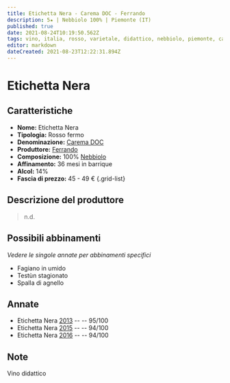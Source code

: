 ```yaml
---
title: Etichetta Nera - Carema DOC - Ferrando
description: 5★ | Nebbiolo 100% | Piemonte (IT)
published: true
date: 2021-08-24T10:19:50.562Z
tags: vino, italia, rosso, varietale, didattico, nebbiolo, piemonte, cappone ripieno, costine di agnello alla brace, filetto al pepe verde, 45 - 49 €, 5 stelle
editor: markdown
dateCreated: 2021-08-23T12:22:31.894Z
---
```


 # Etichetta Nera

## Caratteristiche
- **Nome:** Etichetta Nera
- **Tipologia:** Rosso fermo
- **Denominazione:** [Carema DOC](/denominazioni/Italia/Piemonte/DOC/Carema) 
- **Produttore:** [Ferrando](/produttori/Italia/Piemonte/Ferrando)
- **Composizione:** 100% [Nebbiolo](/vitigni/Italia/bacca-nera/nebbiolo)
- **Affinamento:** 36 mesi in barrique 
- **Alcol:** 14%
- **Fascia di prezzo:** 45 - 49 €
{.grid-list}

## Descrizione del produttore

> n.d.

## Possibili abbinamenti
*Vedere le singole annate per abbinamenti specifici*

- Fagiano in umido
- Testùn stagionato
- Spalla di agnello

## Annate
- Etichetta Nera [2013](vini/Italia/Piemonte/Ferrando/Etichetta-Nera/2013) -- <span class="star-5"></span> -- 95/100
- Etichetta Nera [2015](vini/Italia/Piemonte/Ferrando/Etichetta-Nera/2015) -- <span class="star-5"></span> -- 94/100
- Etichetta Nera [2016](vini/Italia/Piemonte/Ferrando/Etichetta-Nera/2016) -- <span class="star-5"></span> -- 94/100

## Note
Vino didattico